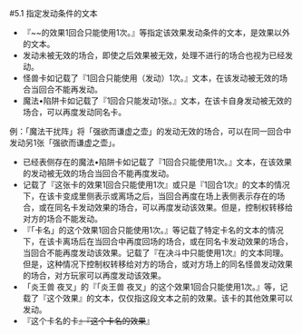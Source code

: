 #5.1        指定发动条件的文本
* 『~~的效果1回合只能使用1次。』等指定该效果发动条件的文本，是效果以外的文本。
* 发动未被无效的场合，即使之后效果被无效，处理不进行的场合也视为已经发动。
* 怪兽卡如记载了『1回合只能使用（发动）1次。』文本，在该发动被无效的场合当回合不能再发动。
* 魔法•陷阱卡如记载了『1回合只能发动1张。』文本，在该卡自身发动被无效的场合，可以再度发动同名卡。

例：「魔法干扰阵」将「强欲而谦虚之壶」的发动无效的场合，可以在同一回合中发动另1张「强欲而谦虚之壶」。
* 已经表侧存在的魔法•陷阱卡如记载了『1回合只能使用1次。』文本，在该效果的发动被无效的场合当回合不能再度发动。
* 记载了『这张卡的效果1回合只能使用1次』或只是『1回合1次』的文本的情况下，在该卡变成里侧表示或离场之后，当回合再度在场上表侧表示存在的场合，或在同名卡发动效果的场合，可以再度发动该效果。但是，控制权转移给对方的场合不能发动。
* 『「卡名」的这个效果1回合只能使用1次。』等记载了特定卡名的文本的情况下，在该卡离场后在当回合中再度回场的场合，或在同名卡发动效果的场合，当回合不能再度发动该效果。记载了『在决斗中只能使用1次』的文本同理。但是，这种情况下控制权转移给对方的场合，或对方场上的同名怪兽发动效果的场合，对方玩家可以再度发动该效果。
* 「炎王兽 夜叉」的『「炎王兽 夜叉」的这个效果1回合只能使用1次。』等，记载了『这个效果』的文本，仅仅指这段文本之前的效果。该卡的其他效果可以发动。
* 『这个卡名的卡~~』『这个卡名的效果~~』